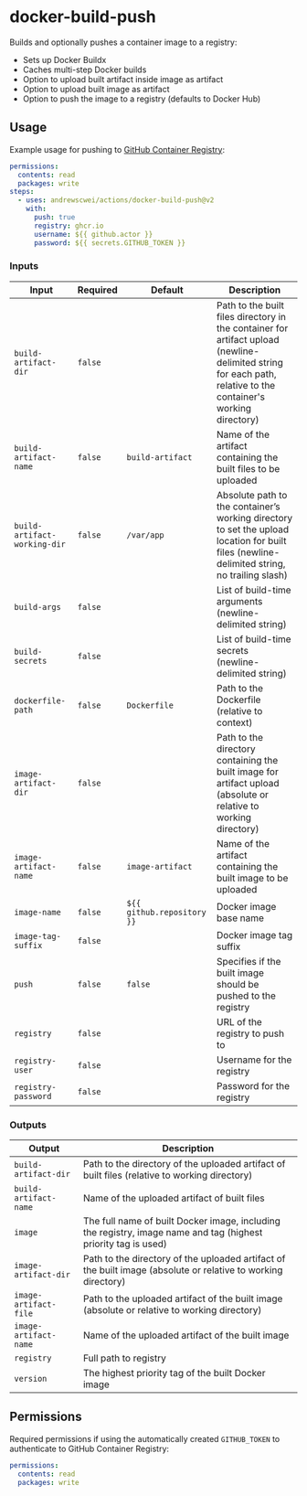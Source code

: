 # docker-build-push

Builds and optionally pushes a container image to a registry:

- Sets up Docker Buildx
- Caches multi-step Docker builds
- Option to upload built artifact inside image as artifact
- Option to upload built image as artifact
- Option to push the image to a registry (defaults to Docker Hub)

## Usage

Example usage for pushing to [GitHub Container Registry](https://docs.github.com/en/packages/working-with-a-github-packages-registry/working-with-the-container-registry):

```yml
permissions:
  contents: read
  packages: write
steps:
  - uses: andrewscwei/actions/docker-build-push@v2
    with:
      push: true
      registry: ghcr.io
      username: ${{ github.actor }}
      password: ${{ secrets.GITHUB_TOKEN }}
```

### Inputs

| Input | Required | Default | Description |
| ----- | --------- | ------- | ----------- |
| `build-artifact-dir` | `false` | | Path to the built files directory in the container for artifact upload (newline-delimited string for each path, relative to the container's working directory) |
| `build-artifact-name` | `false` | `build-artifact` | Name of the artifact containing the built files to be uploaded |
| `build-artifact-working-dir` | `false` | `/var/app` | Absolute path to the container’s working directory to set the upload location for built files (newline-delimited string, no trailing slash) |
| `build-args` | `false` | | List of build-time arguments (newline-delimited string) |
| `build-secrets` | `false` | | List of build-time secrets (newline-delimited string) |
| `dockerfile-path` | `false` | `Dockerfile` | Path to the Dockerfile (relative to context) |
| `image-artifact-dir` | `false` | | Path to the directory containing the built image for artifact upload (absolute or relative to working directory) |
| `image-artifact-name` | `false` | `image-artifact` | Name of the artifact containing the built image to be uploaded |
| `image-name` | `false` | `${{ github.repository }}` | Docker image base name |
| `image-tag-suffix` | `false` | | Docker image tag suffix |
| `push` | `false` | `false` | Specifies if the built image should be pushed to the registry |
| `registry` | `false` | | URL of the registry to push to |
| `registry-user` | `false` | | Username for the registry |
| `registry-password` | `false` | | Password for the registry |

### Outputs

| Output | Description |
| ------ | ----------- |
| `build-artifact-dir` | Path to the directory of the uploaded artifact of built files (relative to working directory) |
| `build-artifact-name` | Name of the uploaded artifact of built files |
| `image` | The full name of built Docker image, including the registry, image name and tag (highest priority tag is used) |
| `image-artifact-dir` | Path to the directory of the uploaded artifact of the built image (absolute or relative to working directory) |
| `image-artifact-file` | Path to the uploaded artifact of the built image (absolute or relative to working directory) |
| `image-artifact-name` | Name of the uploaded artifact of the built image |
| `registry` | Full path to registry |
| `version` | The highest priority tag of the built Docker image |

## Permissions

Required permissions if using the automatically created `GITHUB_TOKEN` to authenticate to GitHub Container Registry:

```yml
permissions:
  contents: read
  packages: write
```
